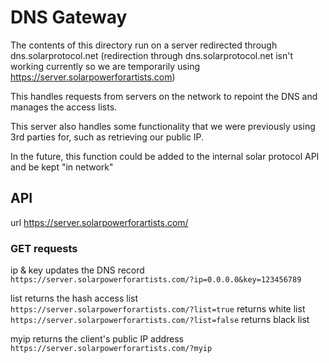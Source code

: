# DNS Gateway

The contents of this directory run on a server redirected through dns.solarprotocol.net (redirection through dns.solarprotocol.net isn't working currently so we are temporarily using https://server.solarpowerforartists.com)

This handles requests from servers on the network to repoint the DNS and manages the access lists.

This server also handles some functionality that we were previously using 3rd parties for, such as retrieving our public IP.

In the future, this function could be added to the internal solar protocol API and be kept "in network"


## API
url https://server.solarpowerforartists.com/ 

### GET requests

ip & key updates the DNS record<br>
`https://server.solarpowerforartists.com/?ip=0.0.0.0&key=123456789`

list returns the hash access list<br>
`https://server.solarpowerforartists.com/?list=true` returns white list<br>
`https://server.solarpowerforartists.com/?list=false` returns black list

myip returns the client's public IP address<br>
`https://server.solarpowerforartists.com/?myip`

<!-- ### POST requests
none currently -->